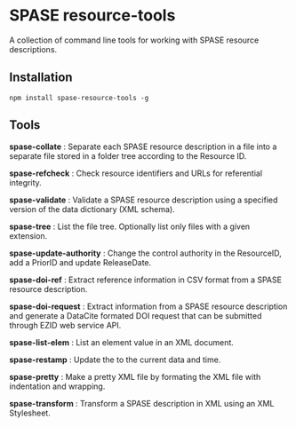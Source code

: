 # SPASE resource-tools

A collection of command line tools for working with SPASE resource descriptions.

## Installation

`npm install spase-resource-tools -g`

## Tools

**spase-collate** : Separate each SPASE resource description in a file into a separate file stored in a folder tree according to the Resource ID.

**spase-refcheck** : Check resource identifiers and URLs for referential integrity.

**spase-validate** : Validate a SPASE resource description using a specified version of the data dictionary (XML schema).

**spase-tree** : List the file tree. Optionally list only files with a given extension.

**spase-update-authority** : Change the control authority in the ResourceID, add a PriorID and update ReleaseDate.

**spase-doi-ref** : Extract reference information in CSV format from a SPASE resource description.

**spase-doi-request** : Extract information from a SPASE resource description and generate a DataCite formated DOI request that can be submitted through EZID web service API.

**spase-list-elem** : List an element value in an XML document.

**spase-restamp** : Update the <ReleaseDate> to the current data and time. 

**spase-pretty** : Make a pretty XML file by formating the XML file with indentation and wrapping. 

**spase-transform** : Transform a SPASE description in XML using an XML Stylesheet. 

